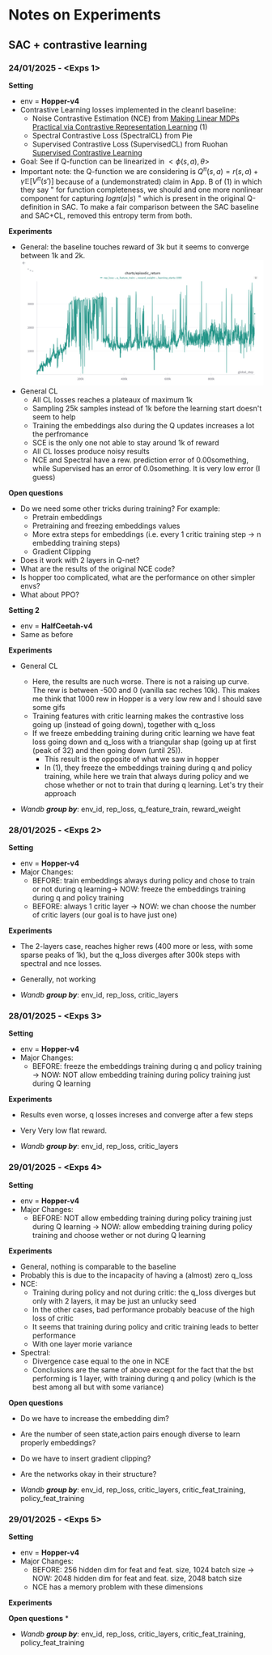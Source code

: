 # Notes on Experiments

## SAC + contrastive learning

### 24/01/2025 - \<Exps 1\>

**Setting**
* env = __Hopper-v4__
* Contrastive Learning losses implemented in the cleanrl baseline:
    * Noise Contrastive Estimation (NCE) from [Making Linear MDPs Practical via Contrastive Representation Learning](https://arxiv.org/pdf/2207.07150) (1)
    * Spectral Contrastive Loss (SpectralCL) from Pie
    * Supervised Contrastive Loss (SupervisedCL) from Ruohan [Supervised Contrastive Learning](https://arxiv.org/pdf/2004.11362.pdf)
* Goal: See if Q-function can be linearized in $<\phi(s,a), \theta>$
* Important note: the Q-function we are considering is $Q^\pi(s,a) = r(s,a) + \gamma \mathbb{E}[V^\pi (s')]$ because of a (undemonstrated) claim in App. B of (1) in which they say " for function completeness, we should and one more nonlinear component for capturing $log \pi (a|s)$ " which is present in the original Q-definition in SAC. To make a fair comparison between the SAC baseline and SAC+CL, removed this entropy term from both.

**Experiments**
* General: the baseline touches reward of 3k but it seems to converge between 1k and 2k. ![Vanilla SAC - Seed 0!](plots/250124/sac_baseline.png "Vanilla SAC")
* General CL
    * All CL losses reaches a plateaux of maximum 1k
    * Sampling 25k samples instead of 1k before the learning start doesn't seem to help
    * Training the embeddings also during the Q updates increases a lot the perfromance
    * SCE is the only one not able to stay around 1k of reward
    * All CL losses produce noisy results
    * NCE and Spectral have a rew. prediction error of 0.00something, while Supervised has an error of 0.0something. It is very low error (I guess)

**Open questions**
* Do we need some other tricks during training? For example:
    * Pretrain embeddings
    * Pretraining and freezing embeddings values
    * More extra steps for embeddings (i.e. every 1 critic training step -> n embedding training steps)
    * Gradient Clipping
* Does it work with 2 layers in Q-net?
* What are the results of the original NCE code?
* Is hopper too complicated, what are the performance on other simpler envs?
* What about PPO?

**Setting 2**
* env = __HalfCeetah-v4__
* Same as before

**Experiments**
* General CL
    * Here, the results are nuch worse. There is not a raising up curve. The rew is between -500 and 0 (vanilla sac reches 10k). This makes me think that 1000 rew in Hopper is a very low rew and I should save some gifs
    * Training features with critic learning makes the contrastive loss going up (instead of going down), together with q_loss
    * If we freeze embedding training during critic learning we have feat loss going down and q_loss with a triangular shap (going up at first (peak of 32) and then going down (until 25)). 
        * This result is the opposite of what we saw in hopper
        * In (1), they freeze the embeddings training during q and policy training, while here we train that always during policy and we chose whether or not to train that during q learning. Let's try their approach

* _Wandb **group by**_: env_id, rep_loss, q_feature_train, reward_weight

### 28/01/2025 - \<Exps 2\>

**Setting**

* env = __Hopper-v4__
* Major Changes:
    * BEFORE: train embeddings always during policy and chose to train or not during q learning-> NOW: freeze the embeddings training during q and policy training
    * BEFORE: always 1 critic layer -> NOW: we chan choose the number of critic layers (our goal is to have just one)


**Experiments**
* The 2-layers case, reaches higher rews (400 more or less, with some sparse peaks of 1k), but the q_loss diverges after 300k steps with spectral and nce losses.
* Generally, not working

* _Wandb **group by**_: env_id, rep_loss, critic_layers

### 28/01/2025 - \<Exps 3\>

**Setting**

* env = __Hopper-v4__
* Major Changes:
    * BEFORE:  freeze the embeddings training during q and policy training -> NOW: NOT allow embedding training during policy training just during Q learning

**Experiments**
* Results even worse, q losses increses and converge after a few steps
* Very Very low flat reward.

* _Wandb **group by**_: env_id, rep_loss, critic_layers

### 29/01/2025 - \<Exps 4\>

**Setting**

* env = __Hopper-v4__
* Major Changes:
    * BEFORE: NOT allow embedding training during policy training just during Q learning -> NOW: allow embedding training during policy training and choose wether or not during Q learning

**Experiments**
* General, nothing is comparable to the baseline
* Probably this is due to the incapacity of having a (almost) zero q_loss
* NCE:
    * Training during policy and not during critic: the q_loss diverges but only with 2 layers, it may be just an unlucky seed
    * In the other cases, bad performance probably beacuse of the high loss of critic
    * It seems that training during policy and critic training leads to better performance
    * With one layer morie variance
* Spectral:
    * Divergence case equal to the one in NCE
    * Conclusions are the same of above except for the fact that the bst performing is 1 layer, with training during q and policy (which is the best among all but with some variance)

**Open questions**
* Do we have to increase the embedding dim?
* Are the number of seen state,action pairs enough diverse to learn properly embeddings?
* Do we have to insert gradient clipping?
* Are the networks okay in their structure?

* _Wandb **group by**_: env_id, rep_loss, critic_layers, critic_feat_training, policy_feat_training



### 29/01/2025 - \<Exps 5\>

**Setting**

* env = __Hopper-v4__
* Major Changes:
    * BEFORE: 256 hidden dim for feat and feat. size, 1024 batch size -> NOW: 2048 hidden dim for feat and feat. size, 2048 batch size
    * NCE has a memory problem with these dimensions

**Experiments**


**Open questions**
*

* _Wandb **group by**_: env_id, rep_loss, critic_layers, critic_feat_training, policy_feat_training
